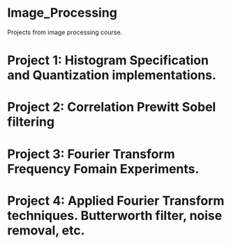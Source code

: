 # Image_Processing
Projects from image processing course.
# Project 1: Histogram Specification and Quantization implementations.
# Project 2: Correlation Prewitt Sobel filtering
# Project 3: Fourier Transform Frequency Fomain Experiments.
# Project 4: Applied Fourier Transform techniques. Butterworth filter, noise removal, etc.
